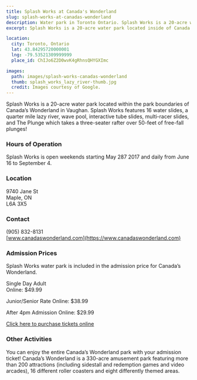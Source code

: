 ```yaml
---
title: Splash Works at Canada's Wonderland
slug: splash-works-at-canadas-wonderland
description: Water park in Toronto Ontario. Splash Works is a 20-acre water park located inside of Canada's Wonderland.
excerpt: Splash Works is a 20-acre water park located inside of Canada's Wonderland.

location:
  city: Toronto, Ontario
  lat: 43.84295720000001
  lng: -79.53521309999999
  place_id: ChIJo6Z2D0wvK4gRhnsQHYGXImc

images:
  path: images/splash-works-canadas-wonderland
  thumb: splash_works_lazy_river-thumb.jpg
  credit: Images courtesy of Google.
---
```


Splash Works is a 20-acre water park located within the park boundaries of Canada’s Wonderland in Vaughan. Splash Works features 16 water slides, a quarter mile lazy river, wave pool, interactive tube slides, multi-racer slides, and The Plunge which takes a three-seater rafter over 50-feet of free-fall plunges!

### Hours of Operation

Splash Works is open weekends starting May 287 2017 and daily from June 16 to September 4.

### Location

9740 Jane St  
Maple, ON  
L6A 3X5  

### Contact

(905) 832-8131   
[www.canadaswonderland.com](https://www.canadaswonderland.com)

### Admission Prices

Splash Works water park is included in the admission price for Canada’s Wonderland.

Single Day Adult  
Online: $49.99

Junior/Senior Rate 
Online: $38.99

After 4pm Admission
Online: $29.99

[Click here to purchase tickets online](https://www.canadaswonderland.com/ticket-category/Daily-Tickets#) 

### Other Activities

You can enjoy the entire Canada’s Wonderland park with your admission ticket! Canada’s Wonderland is a 330-acre amusement park featuring more than 200 attractions (including sidestall and redemption games and video arcades), 16 different roller coasters and eight differently themed areas.
